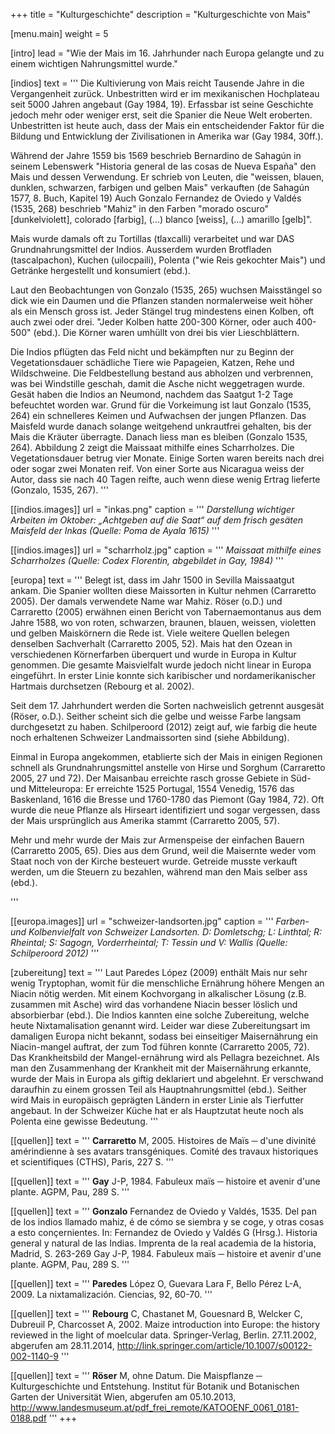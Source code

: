 +++
title = "Kulturgeschichte"
description = "Kulturgeschichte von Mais"

[menu.main]
  weight = 5

[intro]
  lead = "Wie der Mais im 16. Jahrhunder nach Europa gelangte und zu einem wichtigen Nahrungsmittel wurde."

[indios]
  text = '''
Die Kultivierung von Mais reicht Tausende Jahre in die Vergangenheit zurück. Unbestritten wird er im mexikanischen Hochplateau seit 5000 Jahren angebaut (Gay 1984, 19). Erfassbar ist seine Geschichte jedoch mehr oder weniger erst, seit die Spanier die Neue Welt eroberten. Unbestritten ist heute auch, dass der Mais ein entscheidender Faktor für die Bildung und Entwicklung der Zivilisationen in Amerika war (Gay 1984, 30ff.).

Während der Jahre 1559 bis 1569 beschrieb Bernardino de Sahagún in seinem Lebenswerk "Historia general de las cosas de Nueva España" den Mais und dessen Verwendung. Er schrieb von Leuten, die "weissen, blauen, dunklen, schwarzen, farbigen und gelben Mais" verkauften (de Sahagún 1577, 8. Buch, Kapitel 19) Auch Gonzalo Fernandez de Oviedo y Valdés (1535, 268) beschrieb "Mahiz" in den Farben "morado oscuro" [dunkelviolett], colorado [farbig], (...) blanco [weiss], (...) amarillo [gelb]".

Mais wurde damals oft zu Tortillas (tlaxcalli) verarbeitet und war DAS Grundnahrungsmittel der Indios. Ausserdem wurden Brotfladen (tascalpachon), Kuchen (uilocpaili), Polenta ("wie Reis gekochter Mais") und Getränke hergestellt und konsumiert (ebd.).

Laut den Beobachtungen von Gonzalo (1535, 265) wuchsen Maisstängel so dick wie ein Daumen und die Pflanzen standen normalerweise weit höher als ein Mensch gross ist. Jeder Stängel trug mindestens einen Kolben, oft auch zwei oder drei. "Jeder Kolben hatte 200-300 Körner, oder auch 400-500" (ebd.). Die Körner waren umhüllt von drei bis vier Lieschblättern.

Die Indios pflügten das Feld nicht und bekämpften nur zu Beginn der Vegetationsdauer schädliche Tiere wie Papageien, Katzen, Rehe und Wildschweine. Die Feldbestellung bestand aus abholzen und verbrennen, was bei Windstille geschah, damit die Asche nicht weggetragen wurde. Gesät haben die Indios an Neumond, nachdem das Saatgut 1-2 Tage befeuchtet worden war. Grund für die Vorkeimung ist laut Gonzalo (1535, 264) ein schnelleres Keimen und Aufwachsen der jungen Pflanzen. Das Maisfeld wurde danach solange weitgehend unkrautfrei gehalten, bis der Mais die Kräuter überragte. Danach liess man es bleiben (Gonzalo 1535, 264). Abbildung 2 zeigt die Maissaat mithilfe eines Scharrholzes. Die Vegetationsdauer betrug vier Monate. Einige Sorten waren bereits nach drei oder sogar zwei Monaten reif. Von einer Sorte aus Nicaragua weiss der Autor, dass sie nach 40 Tagen reifte, auch wenn diese wenig Ertrag lieferte (Gonzalo, 1535, 267).
'''

[[indios.images]]
  url = "inkas.png"
  caption = '''
*Darstellung wichtiger Arbeiten im Oktober: „Achtgeben auf die Saat“ auf dem frisch gesäten Maisfeld der Inkas (Quelle: Poma de Ayala 1615)*
'''

[[indios.images]]
  url = "scharrholz.jpg"
  caption = '''
*Maissaat mithilfe eines Scharrholzes (Quelle: Codex Florentin, abgebildet in Gay, 1984)*
'''

[europa]
  text = '''
Belegt ist, dass im Jahr 1500 in Sevilla Maissaatgut ankam. Die Spanier wollten diese Maissorten in Kultur nehmen (Carraretto 2005). Der damals verwendete Name war Mahiz. Röser (o.D.) und Carraretto (2005) erwähnen einen Bericht von Tabernaemontanus aus dem Jahre 1588, wo von roten, schwarzen, braunen, blauen, weissen, violetten und gelben Maiskörnern die Rede ist. Viele weitere Quellen belegen denselben Sachverhalt (Carraretto 2005, 52). Mais hat den Ozean in verschiedenen Körnerfarben überquert und wurde in Europa in Kultur genommen. Die gesamte Maisvielfalt wurde jedoch nicht linear in Europa eingeführt. In erster Linie konnte sich karibischer und nordamerikanischer Hartmais durchsetzen (Rebourg et al. 2002).

Seit dem 17. Jahrhundert werden die Sorten nachweislich getrennt ausgesät (Röser, o.D.). Seither scheint sich die gelbe und weisse Farbe langsam durchgesetzt zu haben. Schilperoord (2012) zeigt auf, wie farbig die heute noch erhaltenen Schweizer Landmaissorten sind (siehe Abbildung).

Einmal in Europa angekommen, etablierte sich der Mais in einigen Regionen schnell als Grundnahrungsmittel anstelle von Hirse und Sorghum (Carraretto 2005, 27 und 72). Der Maisanbau erreichte rasch grosse Gebiete in Süd- und Mitteleuropa: Er erreichte 1525 Portugal, 1554 Venedig, 1576 das Baskenland, 1616 die Bresse und 1760-1780 das Piemont (Gay 1984, 72). Oft wurde die neue Pflanze als Hirseart identifiziert und sogar vergessen, dass der Mais ursprünglich aus Amerika stammt (Carraretto 2005, 57).

Mehr und mehr wurde der Mais zur Armenspeise der einfachen Bauern (Carraretto 2005, 65). Dies aus dem Grund, weil die Maisernte weder vom Staat noch von der Kirche besteuert wurde. Getreide musste verkauft werden, um die Steuern zu bezahlen, während man den Mais selber ass (ebd.).</p>
'''

[[europa.images]]
  url = "schweizer-landsorten.jpg"
  caption = '''
*Farben- und Kolbenvielfalt von Schweizer Landsorten. D: Domletschg; L: Linthtal; R: Rheintal; S: Sagogn, Vorderrheintal; T: Tessin und V: Wallis (Quelle: Schilperoord 2012)*
'''

[zubereitung]
  text = '''
Laut Paredes López (2009) enthält Mais nur sehr wenig Tryptophan, womit für die menschliche Ernährung höhere Mengen an Niacin nötig werden. Mit einem Kochvorgang in alkalischer Lösung (z.B. zusammen mit Asche) wird das vorhandene Niacin besser löslich und absorbierbar (ebd.). Die Indios kannten eine solche Zubereitung, welche heute Nixtamalisation genannt wird. Leider war diese Zubereitungsart im damaligen Europa nicht bekannt, sodass bei einseitiger Maisernährung ein Niacin-mangel auftrat, der zum Tod führen konnte (Carraretto 2005, 72). Das Krankheitsbild der Mangel-ernährung wird als Pellagra bezeichnet. Als man den Zusammenhang der Krankheit mit der Maisernährung erkannte, wurde der Mais in Europa als giftig deklariert und abgelehnt. Er verschwand daraufhin zu einem grossen Teil als Hauptnahrungsmittel (ebd.). Seither wird Mais in europäisch geprägten Ländern in erster Linie als Tierfutter angebaut. In der Schweizer Küche hat er als Hauptzutat heute noch als Polenta eine gewisse Bedeutung.
'''

[[quellen]]
  text = '''
**Carraretto** M, 2005. Histoires de Maïs ─ d'une divinité amérindienne à ses avatars transgéniques. Comité des travaux historiques et scientifiques (CTHS), Paris, 227 S.
'''

[[quellen]]
  text = '''
**Gay** J-P, 1984. Fabuleux maïs ─ histoire et avenir d'une plante. AGPM, Pau, 289 S.
'''

[[quellen]]
  text = '''
**Gonzalo** Fernandez de Oviedo y Valdés, 1535. Del pan de los indios llamado mahiz, é de cómo se siembra y se coge, y otras cosas a esto conçernientes. In: Fernandez de Oviedo y Valdés G (Hrsg.). Historia general y natural de las Indias. Imprenta de la real academia de la historia, Madrid, S. 263-269 Gay J-P, 1984. Fabuleux maïs ─ histoire et avenir d'une plante. AGPM, Pau, 289 S.
'''

[[quellen]]
  text = '''
**Paredes** López O, Guevara Lara F, Bello Pérez L-A, 2009. La nixtamalización. Ciencias, 92, 60-70.
'''

[[quellen]]
  text = '''
**Rebourg** C, Chastanet M, Gouesnard B, Welcker C, Dubreuil P, Charcosset A, 2002. Maize introduction into Europe: the history reviewed in the light of moelcular data. Springer-Verlag, Berlin. 27.11.2002, abgerufen am 28.11.2014, http://link.springer.com/article/10.1007/s00122-002-1140-9
'''

[[quellen]]
  text = '''
**Röser** M, ohne Datum. Die Maispflanze ─ Kulturgeschichte und Entstehung. Institut für Botanik und Botanischen Garten der Universität Wien, abgerufen am 05.10.2013, http://www.landesmuseum.at/pdf_frei_remote/KATOOENF_0061_0181-0188.pdf
'''
+++
